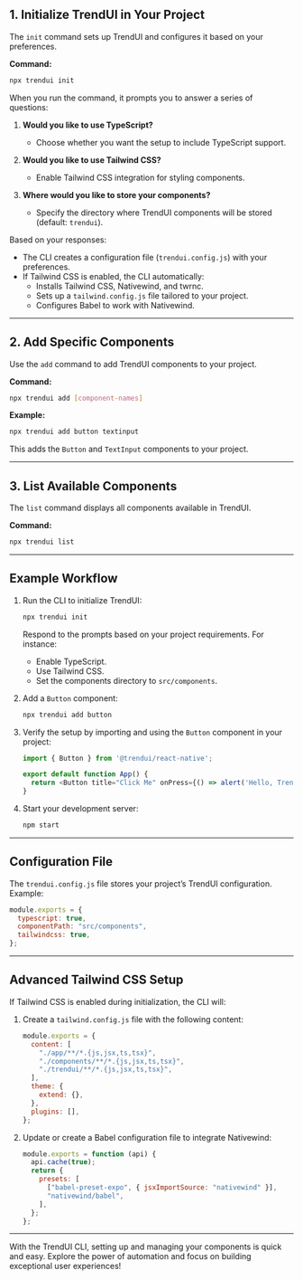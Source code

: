 ## 1. Initialize TrendUI in Your Project
The `init` command sets up TrendUI and configures it based on your preferences.

**Command:**
```bash
npx trendui init
```

When you run the command, it prompts you to answer a series of questions:

1. **Would you like to use TypeScript?**
   - Choose whether you want the setup to include TypeScript support.

2. **Would you like to use Tailwind CSS?**
   - Enable Tailwind CSS integration for styling components.

3. **Where would you like to store your components?**
   - Specify the directory where TrendUI components will be stored (default: `trendui`).

Based on your responses:
- The CLI creates a configuration file (`trendui.config.js`) with your preferences.
- If Tailwind CSS is enabled, the CLI automatically:
  - Installs Tailwind CSS, Nativewind, and twrnc.
  - Sets up a `tailwind.config.js` file tailored to your project.
  - Configures Babel to work with Nativewind.

---

## 2. Add Specific Components
Use the `add` command to add TrendUI components to your project.

**Command:**
```bash
npx trendui add [component-names]
```

**Example:**
```bash
npx trendui add button textinput
```
This adds the `Button` and `TextInput` components to your project.

---

## 3. List Available Components
The `list` command displays all components available in TrendUI.

**Command:**
```bash
npx trendui list
```

---

## Example Workflow

1. Run the CLI to initialize TrendUI:
   ```bash
   npx trendui init
   ```
   Respond to the prompts based on your project requirements. For instance:
   - Enable TypeScript.
   - Use Tailwind CSS.
   - Set the components directory to `src/components`.

2. Add a `Button` component:
   ```bash
   npx trendui add button
   ```

3. Verify the setup by importing and using the `Button` component in your project:
   ```javascript
   import { Button } from '@trendui/react-native';

   export default function App() {
     return <Button title="Click Me" onPress={() => alert('Hello, TrendUI!')} />;
   }
   ```

4. Start your development server:
   ```bash
   npm start
   ```

---

## Configuration File

The `trendui.config.js` file stores your project’s TrendUI configuration. Example:

```javascript
module.exports = {
  typescript: true,
  componentPath: "src/components",
  tailwindcss: true,
};
```

---

## Advanced Tailwind CSS Setup
If Tailwind CSS is enabled during initialization, the CLI will:

1. Create a `tailwind.config.js` file with the following content:
   ```javascript
   module.exports = {
     content: [
       "./app/**/*.{js,jsx,ts,tsx}",
       "./components/**/*.{js,jsx,ts,tsx}",
       "./trendui/**/*.{js,jsx,ts,tsx}",
     ],
     theme: {
       extend: {},
     },
     plugins: [],
   };
   ```

2. Update or create a Babel configuration file to integrate Nativewind:
   ```javascript
   module.exports = function (api) {
     api.cache(true);
     return {
       presets: [
         ["babel-preset-expo", { jsxImportSource: "nativewind" }],
         "nativewind/babel",
       ],
     };
   };
   ```

---

With the TrendUI CLI, setting up and managing your components is quick and easy. Explore the power of automation and focus on building exceptional user experiences!

